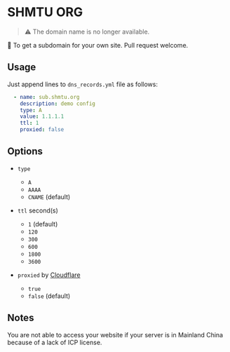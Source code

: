 # SHMTU ORG

> ⚠️ The domain name is no longer available.

🌈 To get a subdomain for your own site. Pull request welcome.

## Usage

Just append lines to `dns_records.yml` file as follows:

```yaml
  - name: sub.shmtu.org
    description: demo config
    type: A
    value: 1.1.1.1
    ttl: 1
    proxied: false
```

## Options

- `type`
  - `A`
  - `AAAA`
  - `CNAME` (default)

- `ttl` second(s)
  - `1` (default)
  - `120`
  - `300`
  - `600`
  - `1800`
  - `3600`

- `proxied` by [Cloudflare](https://www.cloudflare.com/zh-cn/)
  - `true`
  - `false` (default)

## Notes

You are not able to access your website if your server is in Mainland China because of a lack of ICP license.
